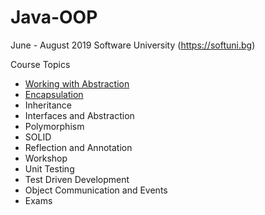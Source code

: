 # Java-OOP

June - August 2019 Software University (https://softuni.bg)

Course Topics<br/>
* [Working with Abstraction](https://github.com/Deianov/Java-OOP/tree/master/src/A_WorkingWithAbstraction)<br/>
* [Encapsulation](https://github.com/Deianov/Java-OOP/tree/master/src/B_Encapsulation)<br/>
* Inheritance<br/>
* Interfaces and Abstraction<br/>
* Polymorphism<br/>
* SOLID<br/>
* Reflection and Annotation<br/>
* Workshop<br/>
* Unit Testing<br/>
* Test Driven Development<br/>
* Object Communication and Events<br/>
* Exams
